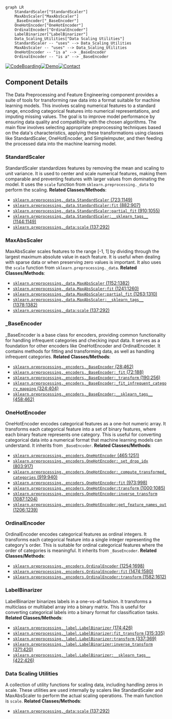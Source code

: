 ```mermaid
graph LR
    StandardScaler["StandardScaler"]
    MaxAbsScaler["MaxAbsScaler"]
    _BaseEncoder["_BaseEncoder"]
    OneHotEncoder["OneHotEncoder"]
    OrdinalEncoder["OrdinalEncoder"]
    LabelBinarizer["LabelBinarizer"]
    Data_Scaling_Utilities["Data Scaling Utilities"]
    StandardScaler -- "uses" --> Data_Scaling_Utilities
    MaxAbsScaler -- "uses" --> Data_Scaling_Utilities
    OneHotEncoder -- "is a" --> _BaseEncoder
    OrdinalEncoder -- "is a" --> _BaseEncoder
```
[![CodeBoarding](https://img.shields.io/badge/Generated%20by-CodeBoarding-9cf?style=flat-square)](https://github.com/CodeBoarding/GeneratedOnBoardings)[![Demo](https://img.shields.io/badge/Try%20our-Demo-blue?style=flat-square)](https://www.codeboarding.org/demo)[![Contact](https://img.shields.io/badge/Contact%20us%20-%20codeboarding@gmail.com-lightgrey?style=flat-square)](mailto:codeboarding@gmail.com)

## Component Details

The Data Preprocessing and Feature Engineering component provides a suite of tools for transforming raw data into a format suitable for machine learning models. This involves scaling numerical features to a standard range, encoding categorical features into numerical representations, and imputing missing values. The goal is to improve model performance by ensuring data quality and compatibility with the chosen algorithms. The main flow involves selecting appropriate preprocessing techniques based on the data's characteristics, applying these transformations using classes like StandardScaler, OneHotEncoder, and SimpleImputer, and then feeding the processed data into the machine learning model.

### StandardScaler
StandardScaler standardizes features by removing the mean and scaling to unit variance. It is used to center and scale numerical features, making them comparable and preventing features with larger values from dominating the model. It uses the `scale` function from `sklearn.preprocessing._data` to perform the scaling.
**Related Classes/Methods**:

- <a href="https://github.com/scikit-learn/scikit-learn/blob/master/sklearn/preprocessing/_data.py#L723-L1149" target="_blank" rel="noopener noreferrer">`sklearn.preprocessing._data.StandardScaler` (723:1149)</a>
- <a href="https://github.com/scikit-learn/scikit-learn/blob/master/sklearn/preprocessing/_data.py#L882-L907" target="_blank" rel="noopener noreferrer">`sklearn.preprocessing._data.StandardScaler:fit` (882:907)</a>
- <a href="https://github.com/scikit-learn/scikit-learn/blob/master/sklearn/preprocessing/_data.py#L910-L1055" target="_blank" rel="noopener noreferrer">`sklearn.preprocessing._data.StandardScaler:partial_fit` (910:1055)</a>
- <a href="https://github.com/scikit-learn/scikit-learn/blob/master/sklearn/preprocessing/_data.py#L1144-L1149" target="_blank" rel="noopener noreferrer">`sklearn.preprocessing._data.StandardScaler:__sklearn_tags__` (1144:1149)</a>
- <a href="https://github.com/scikit-learn/scikit-learn/blob/master/sklearn/preprocessing/_data.py#L137-L292" target="_blank" rel="noopener noreferrer">`sklearn.preprocessing._data:scale` (137:292)</a>


### MaxAbsScaler
MaxAbsScaler scales features to the range [-1, 1] by dividing through the largest maximum absolute value in each feature. It is useful when dealing with sparse data or when preserving zero values is important. It also uses the `scale` function from `sklearn.preprocessing._data`.
**Related Classes/Methods**:

- <a href="https://github.com/scikit-learn/scikit-learn/blob/master/sklearn/preprocessing/_data.py#L1152-L1382" target="_blank" rel="noopener noreferrer">`sklearn.preprocessing._data.MaxAbsScaler` (1152:1382)</a>
- <a href="https://github.com/scikit-learn/scikit-learn/blob/master/sklearn/preprocessing/_data.py#L1241-L1260" target="_blank" rel="noopener noreferrer">`sklearn.preprocessing._data.MaxAbsScaler:fit` (1241:1260)</a>
- <a href="https://github.com/scikit-learn/scikit-learn/blob/master/sklearn/preprocessing/_data.py#L1263-L1310" target="_blank" rel="noopener noreferrer">`sklearn.preprocessing._data.MaxAbsScaler:partial_fit` (1263:1310)</a>
- <a href="https://github.com/scikit-learn/scikit-learn/blob/master/sklearn/preprocessing/_data.py#L1378-L1382" target="_blank" rel="noopener noreferrer">`sklearn.preprocessing._data.MaxAbsScaler:__sklearn_tags__` (1378:1382)</a>
- <a href="https://github.com/scikit-learn/scikit-learn/blob/master/sklearn/preprocessing/_data.py#L137-L292" target="_blank" rel="noopener noreferrer">`sklearn.preprocessing._data:scale` (137:292)</a>


### _BaseEncoder
_BaseEncoder is a base class for encoders, providing common functionality for handling infrequent categories and checking input data. It serves as a foundation for other encoders like OneHotEncoder and OrdinalEncoder. It contains methods for fitting and transforming data, as well as handling infrequent categories.
**Related Classes/Methods**:

- <a href="https://github.com/scikit-learn/scikit-learn/blob/master/sklearn/preprocessing/_encoders.py#L28-L462" target="_blank" rel="noopener noreferrer">`sklearn.preprocessing._encoders._BaseEncoder` (28:462)</a>
- <a href="https://github.com/scikit-learn/scikit-learn/blob/master/sklearn/preprocessing/_encoders.py#L72-L188" target="_blank" rel="noopener noreferrer">`sklearn.preprocessing._encoders._BaseEncoder:_fit` (72:188)</a>
- <a href="https://github.com/scikit-learn/scikit-learn/blob/master/sklearn/preprocessing/_encoders.py#L190-L256" target="_blank" rel="noopener noreferrer">`sklearn.preprocessing._encoders._BaseEncoder:_transform` (190:256)</a>
- <a href="https://github.com/scikit-learn/scikit-learn/blob/master/sklearn/preprocessing/_encoders.py#L324-L404" target="_blank" rel="noopener noreferrer">`sklearn.preprocessing._encoders._BaseEncoder:_fit_infrequent_category_mapping` (324:404)</a>
- <a href="https://github.com/scikit-learn/scikit-learn/blob/master/sklearn/preprocessing/_encoders.py#L458-L462" target="_blank" rel="noopener noreferrer">`sklearn.preprocessing._encoders._BaseEncoder:__sklearn_tags__` (458:462)</a>


### OneHotEncoder
OneHotEncoder encodes categorical features as a one-hot numeric array. It transforms each categorical feature into a set of binary features, where each binary feature represents one category. This is useful for converting categorical data into a numerical format that machine learning models can understand. It inherits from `_BaseEncoder`.
**Related Classes/Methods**:

- <a href="https://github.com/scikit-learn/scikit-learn/blob/master/sklearn/preprocessing/_encoders.py#L465-L1251" target="_blank" rel="noopener noreferrer">`sklearn.preprocessing._encoders.OneHotEncoder` (465:1251)</a>
- <a href="https://github.com/scikit-learn/scikit-learn/blob/master/sklearn/preprocessing/_encoders.py#L803-L917" target="_blank" rel="noopener noreferrer">`sklearn.preprocessing._encoders.OneHotEncoder:_set_drop_idx` (803:917)</a>
- <a href="https://github.com/scikit-learn/scikit-learn/blob/master/sklearn/preprocessing/_encoders.py#L919-L940" target="_blank" rel="noopener noreferrer">`sklearn.preprocessing._encoders.OneHotEncoder:_compute_transformed_categories` (919:940)</a>
- <a href="https://github.com/scikit-learn/scikit-learn/blob/master/sklearn/preprocessing/_encoders.py#L973-L998" target="_blank" rel="noopener noreferrer">`sklearn.preprocessing._encoders.OneHotEncoder:fit` (973:998)</a>
- <a href="https://github.com/scikit-learn/scikit-learn/blob/master/sklearn/preprocessing/_encoders.py#L1000-L1085" target="_blank" rel="noopener noreferrer">`sklearn.preprocessing._encoders.OneHotEncoder:transform` (1000:1085)</a>
- <a href="https://github.com/scikit-learn/scikit-learn/blob/master/sklearn/preprocessing/_encoders.py#L1087-L1204" target="_blank" rel="noopener noreferrer">`sklearn.preprocessing._encoders.OneHotEncoder:inverse_transform` (1087:1204)</a>
- <a href="https://github.com/scikit-learn/scikit-learn/blob/master/sklearn/preprocessing/_encoders.py#L1206-L1239" target="_blank" rel="noopener noreferrer">`sklearn.preprocessing._encoders.OneHotEncoder:get_feature_names_out` (1206:1239)</a>


### OrdinalEncoder
OrdinalEncoder encodes categorical features as ordinal integers. It transforms each categorical feature into a single integer representing the category's order. This is suitable for ordinal categorical features where the order of categories is meaningful. It inherits from `_BaseEncoder`.
**Related Classes/Methods**:

- <a href="https://github.com/scikit-learn/scikit-learn/blob/master/sklearn/preprocessing/_encoders.py#L1254-L1698" target="_blank" rel="noopener noreferrer">`sklearn.preprocessing._encoders.OrdinalEncoder` (1254:1698)</a>
- <a href="https://github.com/scikit-learn/scikit-learn/blob/master/sklearn/preprocessing/_encoders.py#L1474-L1580" target="_blank" rel="noopener noreferrer">`sklearn.preprocessing._encoders.OrdinalEncoder:fit` (1474:1580)</a>
- <a href="https://github.com/scikit-learn/scikit-learn/blob/master/sklearn/preprocessing/_encoders.py#L1582-L1612" target="_blank" rel="noopener noreferrer">`sklearn.preprocessing._encoders.OrdinalEncoder:transform` (1582:1612)</a>


### LabelBinarizer
LabelBinarizer binarizes labels in a one-vs-all fashion. It transforms a multiclass or multilabel array into a binary matrix. This is useful for converting categorical labels into a binary format for classification tasks.
**Related Classes/Methods**:

- <a href="https://github.com/scikit-learn/scikit-learn/blob/master/sklearn/preprocessing/_label.py#L174-L426" target="_blank" rel="noopener noreferrer">`sklearn.preprocessing._label.LabelBinarizer` (174:426)</a>
- <a href="https://github.com/scikit-learn/scikit-learn/blob/master/sklearn/preprocessing/_label.py#L315-L335" target="_blank" rel="noopener noreferrer">`sklearn.preprocessing._label.LabelBinarizer:fit_transform` (315:335)</a>
- <a href="https://github.com/scikit-learn/scikit-learn/blob/master/sklearn/preprocessing/_label.py#L337-L369" target="_blank" rel="noopener noreferrer">`sklearn.preprocessing._label.LabelBinarizer:transform` (337:369)</a>
- <a href="https://github.com/scikit-learn/scikit-learn/blob/master/sklearn/preprocessing/_label.py#L371-L420" target="_blank" rel="noopener noreferrer">`sklearn.preprocessing._label.LabelBinarizer:inverse_transform` (371:420)</a>
- <a href="https://github.com/scikit-learn/scikit-learn/blob/master/sklearn/preprocessing/_label.py#L422-L426" target="_blank" rel="noopener noreferrer">`sklearn.preprocessing._label.LabelBinarizer:__sklearn_tags__` (422:426)</a>


### Data Scaling Utilities
A collection of utility functions for scaling data, including handling zeros in scale. These utilities are used internally by scalers like StandardScaler and MaxAbsScaler to perform the actual scaling operations. The main function is `scale`.
**Related Classes/Methods**:

- <a href="https://github.com/scikit-learn/scikit-learn/blob/master/sklearn/preprocessing/_data.py#L137-L292" target="_blank" rel="noopener noreferrer">`sklearn.preprocessing._data:scale` (137:292)</a>